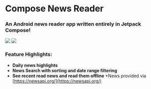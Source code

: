 # Compose News Reader
###  An Android news reader app written entirely in Jetpack Compose!
 ![](https://i.imgur.com/oCSJ1Q4.jpg)
 ![](https://i.imgur.com/wQU2uPm.png)

### Feature Highlights:

* **Daily news highlights**
* **News Search with sorting and date range filtering**
* **See recent read news and read them offline**
*News provided via [https://newsapi.org/](https://newsapi.org/)